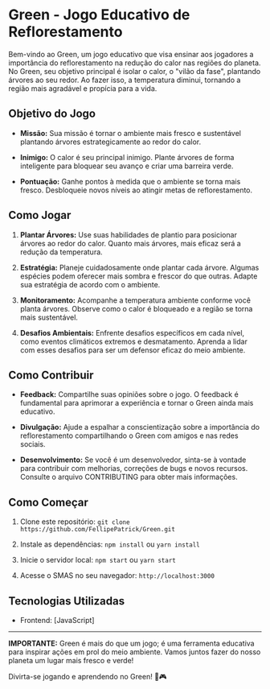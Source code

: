 # Green - Jogo Educativo de Reflorestamento

Bem-vindo ao Green, um jogo educativo que visa ensinar aos jogadores a importância do reflorestamento na redução do calor nas regiões do planeta. No Green, seu objetivo principal é isolar o calor, o "vilão da fase", plantando árvores ao seu redor. Ao fazer isso, a temperatura diminui, tornando a região mais agradável e propícia para a vida.

## Objetivo do Jogo

- **Missão:** Sua missão é tornar o ambiente mais fresco e sustentável plantando árvores estrategicamente ao redor do calor.

- **Inimigo:** O calor é seu principal inimigo. Plante árvores de forma inteligente para bloquear seu avanço e criar uma barreira verde.

- **Pontuação:** Ganhe pontos à medida que o ambiente se torna mais fresco. Desbloqueie novos níveis ao atingir metas de reflorestamento.

## Como Jogar

1. **Plantar Árvores:** Use suas habilidades de plantio para posicionar árvores ao redor do calor. Quanto mais árvores, mais eficaz será a redução da temperatura.

2. **Estratégia:** Planeje cuidadosamente onde plantar cada árvore. Algumas espécies podem oferecer mais sombra e frescor do que outras. Adapte sua estratégia de acordo com o ambiente.

3. **Monitoramento:** Acompanhe a temperatura ambiente conforme você planta árvores. Observe como o calor é bloqueado e a região se torna mais sustentável.

4. **Desafios Ambientais:** Enfrente desafios específicos em cada nível, como eventos climáticos extremos e desmatamento. Aprenda a lidar com esses desafios para ser um defensor eficaz do meio ambiente.

## Como Contribuir

- **Feedback:** Compartilhe suas opiniões sobre o jogo. O feedback é fundamental para aprimorar a experiência e tornar o Green ainda mais educativo.

- **Divulgação:** Ajude a espalhar a conscientização sobre a importância do reflorestamento compartilhando o Green com amigos e nas redes sociais.

- **Desenvolvimento:** Se você é um desenvolvedor, sinta-se à vontade para contribuir com melhorias, correções de bugs e novos recursos. Consulte o arquivo CONTRIBUTING para obter mais informações.

## Como Começar

1. Clone este repositório: `git clone https://github.com/FellipePatrick/Green.git`

2. Instale as dependências: `npm install` ou `yarn install`

3. Inicie o servidor local: `npm start` ou `yarn start`

4. Acesse o SMAS no seu navegador: `http://localhost:3000`

## Tecnologias Utilizadas

- Frontend: [JavaScript]

---

**IMPORTANTE:** Green é mais do que um jogo; é uma ferramenta educativa para inspirar ações em prol do meio ambiente. Vamos juntos fazer do nosso planeta um lugar mais fresco e verde!

Divirta-se jogando e aprendendo no Green! 🌳🎮
